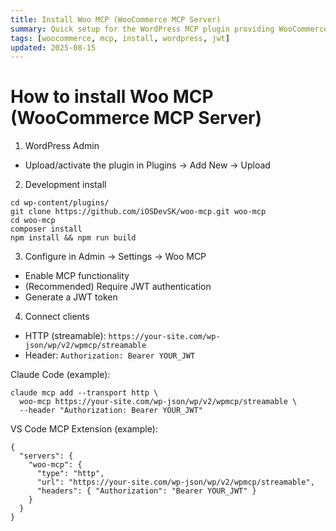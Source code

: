 ```yaml
---
title: Install Woo MCP (WooCommerce MCP Server)
summary: Quick setup for the WordPress MCP plugin providing WooCommerce MCP Server endpoints with JWT.
tags: [woocommerce, mcp, install, wordpress, jwt]
updated: 2025-08-15
---
```


# How to install Woo MCP (WooCommerce MCP Server)

1) WordPress Admin
- Upload/activate the plugin in Plugins → Add New → Upload

2) Development install
```
cd wp-content/plugins/
git clone https://github.com/iOSDevSK/woo-mcp.git woo-mcp
cd woo-mcp
composer install
npm install && npm run build
```

3) Configure in Admin → Settings → Woo MCP
- Enable MCP functionality
- (Recommended) Require JWT authentication
- Generate a JWT token

4) Connect clients
- HTTP (streamable): `https://your-site.com/wp-json/wp/v2/wpmcp/streamable`
- Header: `Authorization: Bearer YOUR_JWT`

Claude Code (example):
```
claude mcp add --transport http \
  woo-mcp https://your-site.com/wp-json/wp/v2/wpmcp/streamable \
  --header "Authorization: Bearer YOUR_JWT"
```

VS Code MCP Extension (example):
```
{
  "servers": {
    "woo-mcp": {
      "type": "http",
      "url": "https://your-site.com/wp-json/wp/v2/wpmcp/streamable",
      "headers": { "Authorization": "Bearer YOUR_JWT" }
    }
  }
}
```

<script type="application/ld+json">
{
  "@context":"https://schema.org",
  "@type":"TechArticle",
  "headline":"How to install WooCommerce MCP Server",
  "about":"Install and configure Woo MCP with HTTP streamable and STDIO endpoints",
  "dateModified":"2025-08-15",
  "mainEntityOfPage":{"@type":"WebPage","@id":"https://iosdevsk.github.io/woo-mcp/woocommerce-mcp-server/install"}
}
</script>

